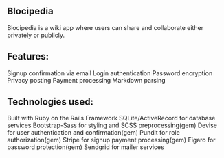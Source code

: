 ## Blocipedia
Blocipedia is a wiki app where users can share and collaborate either privately or publicly.

## Features:
Signup confirmation via email
Login authentication
Password encryption
Privacy posting
Payment processing
Markdown parsing

## Technologies used:
Built with Ruby on the Rails Framework
SQLite/ActiveRecord for database services
Bootstrap-Sass for styling and SCSS preprocessing(gem)
Devise for user authentication and confirmation(gem)
Pundit for role authorization(gem)
Stripe for signup payment processing(gem)
Figaro for password protection(gem)
Sendgrid for mailer services
